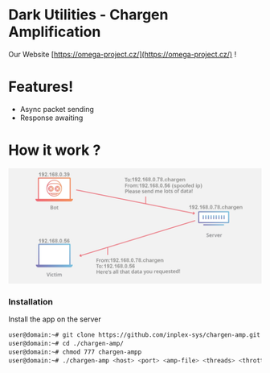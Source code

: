 # Dark Utilities - Chargen Amplification

Our Website [https://omega-project.cz/](https://omega-project.cz/) !

# Features!

  - Async packet sending
  - Response awaiting

# How it work ?
![alt text](https://github.com/inplex-sys/chargen-amp/blob/main/img/chargen.jpg?raw=true)

### Installation
Install the app on the server
```sh
user@domain:~# git clone https://github.com/inplex-sys/chargen-amp.git
user@domain:~# cd ./chargen-amp/
user@domain:~# chmod 777 chargen-ampp
user@domain:~# ./chargen-amp <host> <port> <amp-file> <threads> <throttle> <time>
```
